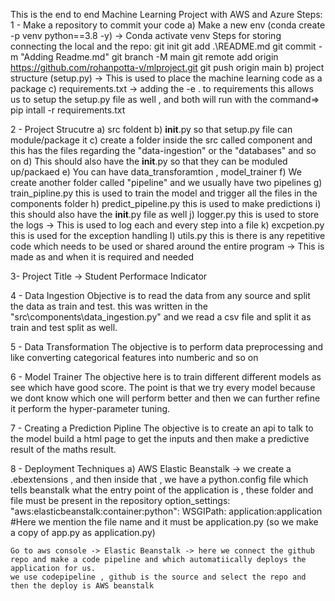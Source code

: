 This is the end to end Machine Learning Project with AWS and Azure
Steps:
1 - Make a repository to commit your code
    a) Make a new env (conda create -p venv python==3.8 -y) -> Conda activate venv
    Steps for storing connecting the local and the repo:
        git init
        git add .\README.md
        git commit -m "Adding Readme.md"
        git branch -M  main
        git remote add origin https://github.com/rohanpotta-v/mlproject.git
        git push origin main
    b) project structure (setup.py) -> This is used to place the machine learning code as a package
    c) requirements.txt -> adding the -e . to requirements this allows us to setup the setup.py file as well , and both will run with the command=>
            pip intall -r requirements.txt

2 - Project Strucutre
    a) src foldent 
    b) __init__.py so that setup.py file can module/package it
        c) create a folder inside the src called component and this has the files regarding the "data-ingestion" or the "databases" and so on
        d) This should also have the __init__.py so that they can be moduled up/packaed
        e) You can have data_transforamtion , model_trainer
    f) We create another folder called "pipeline" and we usually have two pipelines
        g) train_pipline.py this is used to train the model and trigger all the files in the components folder
        h) predict_pipeline.py this is used to make predictions
        i) this should also have the __init__.py file as well
    j) logger.py this is used to store the logs -> This is used to log each and every step into a file 
    k) excpetion.py this is used for the exception handling
    l) utils.py this is there is any repetitive code which needs to be used or shared around the entire program -> This is made as and when it is required and needed

3- Project
Title -> Student Performace Indicator

4 - Data Ingestion
Objective is to read the data from any source and split the data as train and test. this was written in the "src\components\data_ingestion.py" and we read a csv file and split it as train and test split as well.

5 - Data Transformation 
The objective is to perform data preprocessing and like converting categorical features into numberic and so on

6 - Model Trainer
The objective here is to train different different models as see which have good score. The point is that we try every model because we dont know which one will perform better and then we can further refine it perform the hyper-parameter tuning.

7 - Creating a Prediction Pipline
The objective is to create an api to talk to the model build a html page to get the inputs and then make a predictive result of the maths result.

8 - Deployment Techniques
    a) AWS Elastic Beanstalk -> we create a .ebextensions , and then inside that  , we have a python.config file which tells beanstalk what the entry point of the application is , these folder and file must be present in the repository
    option_settings:
            "aws:elasticbeanstalk:container:python":
            WSGIPath: application:application  #Here we mention the file name and it must be application.py (so we make a copy of app.py as application.py)

    Go to aws console -> Elastic Beanstalk -> here we connect the github repo and make a code pipeline and which automatiically deploys the application for us.
    we use codepipeline , github is the source and select the repo and then the deploy is AWS beanstalk 